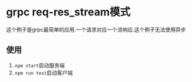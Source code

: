 # grpc req-res_stream模式

这个例子是grpc最简单的应用.一个请求对应一个流响应.这个例子无法使用异步

## 使用

1. `npm start`启动服务端
2. `npm run test`启动客户端